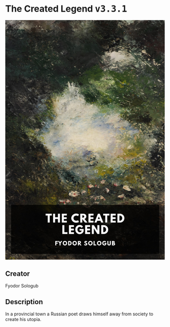 
# The Created Legend <kbd>v3.3.1</kbd>

<center>
  <img src="./cover-1024.jpg"/>
</center>

## Creator
Fyodor Sologub

## Description
In a provincial town a Russian poet draws himself away from society to create his utopia.
